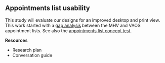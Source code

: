 ## Appointments list usability

This study will evaluate our designs for an improved desktop and print view. This work started with a [gap analysis](https://dvagov.sharepoint.com/:f:/r/sites/HealthApartment/Shared%20Documents/Appointments%20Analysis?csf=1&web=1&e=16txU2) between the MHV and VAOS appointment lists. See also the [appointments list concept test](https://github.com/department-of-veterans-affairs/va.gov-team/tree/master/products/health-care/appointments/va-online-scheduling/research/2022-MHV%2BVAOS-appts-list-discovery).

**Resources**
* Research plan
* Conversation guide
